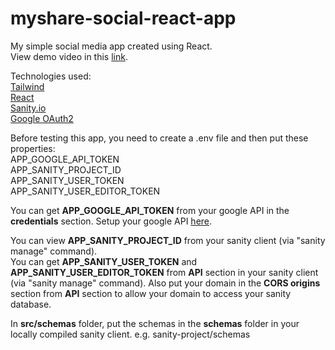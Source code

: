 # myshare-social-react-app
My simple social media app created using React.  
View demo video in this [link](https://youtu.be/NI8sUjzLVhE).

Technologies used:  
[Tailwind](https://tailwindcss.com/)  
[React](https://reactjs.org/)  
[Sanity.io](https://www.sanity.io/)  
[Google OAuth2](https://github.com/MomenSherif/react-oauth)

Before testing this app, you need to create a .env file and then put these properties:  
APP_GOOGLE_API_TOKEN  
APP_SANITY_PROJECT_ID  
APP_SANITY_USER_TOKEN  
APP_SANITY_USER_EDITOR_TOKEN

You can get __APP_GOOGLE_API_TOKEN__ from your google API in the __credentials__ section. Setup your google API [here](https://console.cloud.google.com/apis/dashboard).

You can view __APP_SANITY_PROJECT_ID__ from your sanity client (via "sanity manage" command).  
You can get __APP_SANITY_USER_TOKEN__ and __APP_SANITY_USER_EDITOR_TOKEN__ from __API__ section in your sanity client (via "sanity manage" command). Also put your domain in the __CORS origins__ section from __API__ section to allow your domain to access your sanity database.

In __src/schemas__ folder, put the schemas in the __schemas__ folder in your locally compiled sanity client. e.g. sanity-project/schemas
